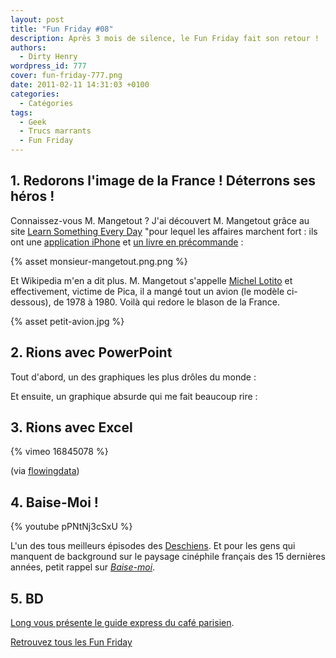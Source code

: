 ```yaml
---
layout: post
title: "Fun Friday #08"
description: Après 3 mois de silence, le Fun Friday fait son retour !
authors:
  - Dirty Henry
wordpress_id: 777
cover: fun-friday-777.png
date: 2011-02-11 14:31:03 +0100
categories:
  - Catégories
tags:
  - Geek
  - Trucs marrants
  - Fun Friday
---
```


## 1. Redorons l'image de la France ! Déterrons ses héros !

Connaissez-vous M. Mangetout ? J'ai découvert M. Mangetout grâce au site
[Learn Something Every Day](http://www.learnsomethingeveryday.co.uk/#/2010/11/06)
"pour lequel les affaires marchent fort : ils ont une
[application iPhone](http://itunes.apple.com/fr/app/learn-something-every-day/id403233770?mt=8)
et
[un livre en précommande](http://www.amazon.com/Learn-Something-Every-Day-Young/dp/0399536663")
:

{% asset monsieur-mangetout.png.png %}

Et Wikipedia m'en a dit plus. M. Mangetout s'appelle
[Michel Lotito](http://fr.wikipedia.org/wiki/Monsieur_Mangetout) et
effectivement, victime de Pica, il a mangé tout un avion (le modèle ci-dessous),
de 1978 à 1980. Voilà qui redore le blason de la France.

{% asset petit-avion.jpg %}

## 2. Rions avec PowerPoint

Tout d'abord, un des graphiques les plus drôles du monde :

<img466>

Et ensuite, un graphique absurde qui me fait beaucoup rire :

<img467>

## 3. Rions avec Excel

{% vimeo 16845078 %}

(via [flowingdata](http://flowingdata.com/2010/11/24/spreadsheet-invasion/))

## 4. Baise-Moi !

{% youtube pPNtNj3cSxU %}

L'un des tous meilleurs épisodes des [Deschiens][2]. Et pour les gens qui
manquent de background sur le paysage cinéphile français des 15 dernières
années, petit rappel sur [_Baise-moi_][1].

## 5. BD

[Long vous présente le guide express du café parisien](http://long.blog.lemonde.fr/2010/12/08/un-cafe-a-paris/).

[Retrouvez tous les Fun Friday](mot164)

[1]: https://fr.wikipedia.org/wiki/Baise-moi_(film)
[2]: https://fr.wikipedia.org/wiki/Les_Deschiens
